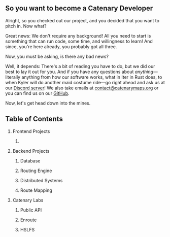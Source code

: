 ## So you want to become a Catenary Developer

Alright, so you checked out our project, and you decided that you want to pitch in. Now what?

Great news: We don't require any background! All you need to start is something that can run code, some time, and willingness to learn! And since, you're here already, you probably got all three. 

Now, you must be asking, is there any bad news?

Well, it depends: There's a bit of reading you have to do, but we did our best to lay it out for you. And if you have any questions about *anything*—literally anything from how our software works, what in Iter in Rust does, to when Kyler will do another maid costume ride—go right ahead and ask us at our [Discord server](https://discord.gg/bBeDhrzSgz)! We also take emails at [contact@catenarymaps.org](mailto:contact@catenarymaps.org) or you can find us on our [GitHub](https://github.com/orgs/catenarytransit/discussions).

Now, let's get head down into the mines.

## Table of Contents


1. Frontend Projects 

    1. 


2. Backend Projects 

    1. Database

    2. Routing Engine

    3. Distributed Systems

    4. Route Mapping


3. Catenary Labs 

    1. Public API

    2. Enroute

    3. HSLFS